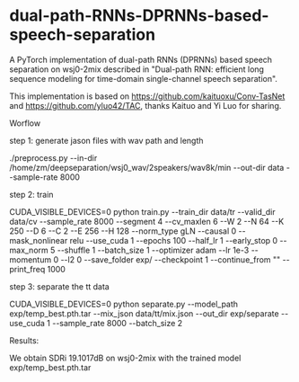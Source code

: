 # dual-path-RNNs-DPRNNs-based-speech-separation
A PyTorch implementation of dual-path RNNs (DPRNNs) based speech separation on wsj0-2mix described in "Dual-path RNN: efficient long sequence modeling for time-domain single-channel speech separation".

This implementation is based on https://github.com/kaituoxu/Conv-TasNet and https://github.com/yluo42/TAC, thanks Kaituo and Yi Luo for sharing.

Worflow

step 1: generate jason files with wav path and length

./preprocess.py --in-dir /home/zm/deepseparation/wsj0_wav/2speakers/wav8k/min --out-dir data --sample-rate 8000

step 2: train

CUDA_VISIBLE_DEVICES=0 python train.py --train_dir data/tr --valid_dir data/cv --sample_rate 8000 --segment 4 --cv_maxlen 6 --W 2 --N 64 --K 250 --D 6 --C 2 --E 256 --H 128 --norm_type gLN --causal 0 --mask_nonlinear relu --use_cuda 1 --epochs 100 --half_lr 1 --early_stop 0 --max_norm 5 --shuffle 1 --batch_size 1 --optimizer adam --lr 1e-3 --momentum 0 --l2 0 --save_folder exp/ --checkpoint 1 --continue_from "" --print_freq 1000

step 3: separate the tt data

CUDA_VISIBLE_DEVICES=0 python separate.py --model_path exp/temp_best.pth.tar --mix_json data/tt/mix.json --out_dir exp/separate --use_cuda 1 --sample_rate 8000 --batch_size 2

Results:

We obtain SDRi 19.1017dB on wsj0-2mix with the trained model exp/temp_best.pth.tar
